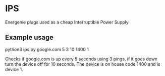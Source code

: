 # IPS
Energenie plugs used as a cheap Interruptible Power Supply

## Example usage

python3 ips.py google.com 5 3 10 1400 1

Checks if google.com is up every 5 seconds using 3 pings, if it goes down turn the device off for 10 seconds. The device is on house code 1400 and is device 1.
